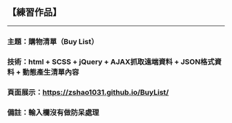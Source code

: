 ## 【練習作品】
***
### 主題：購物清單（Buy List）
### 技術：html + SCSS + jQuery + AJAX抓取遠端資料 + JSON格式資料 + 動態產生清單內容
### 頁面展示：<https://zshao1031.github.io/BuyList/>

### 備註：輸入欄沒有做防呆處理

